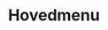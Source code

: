---
title: Hovedmenu
pageLinks:
    -
        text: Fisk
        href: /fisk/
        target: _self
        contentId: ""
languageLinks:
    -
        code: en
        text: English
    -
        text: Dansk
        code: da
id: 08beaf2af74a3dc65c17a424813ec9c38bac2ab4

---